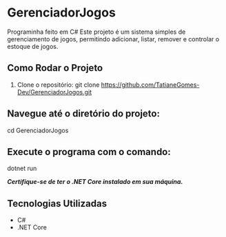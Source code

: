 # GerenciadorJogos
Programinha feito em C# 
Este projeto é um sistema simples de gerenciamento de jogos, permitindo adicionar, listar, remover e controlar o estoque de jogos.

## Como Rodar o Projeto
1. Clone o repositório:
git clone https://github.com/TatianeGomes-Dev/GerenciadorJogos.git

## Navegue até o diretório do projeto:
cd GerenciadorJogos

## Execute o programa com o comando:
dotnet run

***Certifique-se de ter o .NET Core instalado em sua máquina.***

## Tecnologias Utilizadas
- C#
- .NET Core


